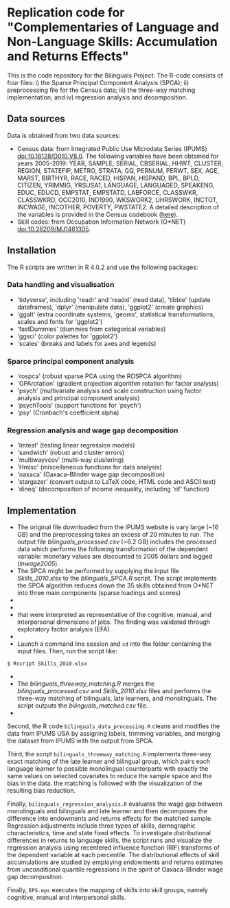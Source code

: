 # Replication code for "Complementaries of Language and Non-Language Skills: Accumulation and Returns Effects"

This is the code repository for the Bilinguals Project. The R-code consists of four files: i) the Sparse Principal Component Analysis (SPCA); ii) preprocessing file for the Census data; iii) the three-way matching implementation; and iv) regression analysis and decomposition.

## Data sources
Data is obtained from two data sources:
- Census data: from Integrated Public Use Microdata Series (IPUMS) [doi:10.18128/D010.V8.0]([doi:10.18128/D010.V8.0). The following variables have been obtained for years 2005-2019: YEAR, SAMPLE, SERIAL, CBSERIAL, HHWT, CLUSTER, REGION, STATEFIP, METRO, STRATA, GQ, PERNUM, PERWT, SEX, AGE, MARST, BIRTHYR, RACE, RACED, HISPAN, HISPAND, BPL, BPLD, CITIZEN, YRIMMIG, YRSUSA1, LANGUAGE, LANGUAGED, SPEAKENG, EDUC, EDUCD, EMPSTAT, EMPSTATD, LABFORCE, CLASSWKR, CLASSWKRD, OCC2010, IND1990, WKSWORK2,	UHRSWORK, INCTOT, INCWAGE, INCOTHER, POVERTY, PWSTATE2. A detailed description of the variables is provided in the Census codebook ([here](https://usa.ipums.org/usa-action/variables/group)).
- Skill codes: from Occupation Information Network (O\*NET) [doi:10.26209/MJ1461305](doi:10.26209/MJ1461305).

## Installation

The R scripts are written in R 4.0.2 and use the following packages:

### Data handling and visualisation
- 'tidyverse', including 'readr' and 'readxl' (read data), 'tibble' (update dataframes), 'dplyr' (manipulate data), 'ggplot2' (create graphics)
- 'ggalt' (extra coordinate systems, 'geoms', statistical transformations, scales and fonts for 'ggplot2')
- 'fastDummies' (dummies from categorical variables)
- 'ggsci' (color palettes for 'ggplot2')
- 'scales' (breaks and labels for axes and legends)

### Sparce principal component analysis
- 'rospca' (robust sparse PCA using the ROSPCA algorithm)
- 'GPArotation' (gradient projection algorithm rotation for factor analysis)
- 'psych' (multivariate analysis and scale construction using factor analysis and principal component analysis)
- 'psychTools' (support functions for 'psych')
- 'psy' (Cronbach's coefficient alpha)

### Regression analysis and wage gap decomposition
- 'lmtest' (testing linear regression models)
- 'sandwich' (robust and cluster errors)
- 'multiwayvcov' (multi-way clustering)
- 'Hmisc' (miscellaneous functions for data analysis)
- 'oaxaca' (Oaxaca-Blinder wage gap decomposition)
- 'stargazer' (convert output to LaTeX code, HTML code and ASCII text)
- 'dineq' (decomposition of income inequality, including 'rif' function)


## Implementation

- The original file downloaded from the IPUMS website is vary large (~16 GB) and the preprocessing takes an excess of 20 minutes to run. The output file *bilinguals_processed.csv* (~6.2 GB) includes the processed data which performs the following transformation of the dependent variable: monetary values are discounted to 2005 dollars and logged (*lnwage2005*). 
- The SPCA might be performed by supplying the input file *Skills_2010.xlsx* to the *bilinguals_SPCA.R* script. The script implements the SPCA algorithm reduces down the 35 skills obtained from O\*NET into three main components (sparse loadings and scores)
- 
-  
-    that were interpreted as representative of the cognitive, manual, and interpersonal dimensions of jobs. The finding was validated through exploratory factor analysis (EFA).
- 
- Launch a command line session and ``cd`` into the folder containing the input files. Then, run the script like:

```
$ Rscript Skills_2010.xlsx
```
- 
- The *bilinguals_threeway_matching.R* merges the *bilinguals_processed.csv* and *Skills_2010.xlsx* files and performs the three-way matching of bilinguals, late learners, and monolinguals. The script outputs the *bilinguals_matched.csv* file.
- 




Second, the R code `bilinguals_data_processing.R` cleans and modifies the data from IPUMS USA by assigning labels, trimming variables, and merging the dataset from IPUMS with the output from SPCA.

Third, the script `bilinguals_threeway_matching.R` implements three-way exact matching of the late learner and bilingual group, which pairs each language learner to possible monolingual counterparts with exactly the same values on selected covariates to reduce the sample space and the bias in the data. the matching is followed with the visualization of the resulting bias reduction. 

Finally, `bilinguals_regression_analysis.R` evaluates the wage gap between monolinguals and bilinguals and late learner and then decomposes the difference into endowments and returns effects for the matched sample. Regression adjustments include three types of skills, demographic characteristics, time and state fixed effects. To investigate distributional differences in returns to language skills, the script runs and visualize the regression analysis using recentered influence function (RIF) transforms of the dependent variable at each percentile. The distributional effects of skill accumulations are studied by employing endowments and returns estimates from unconditional quantile regressions in the spirit of Oaxaca-Blinder wage gap decomposition.

Finally, `EPS.eps` executes the mapping of skills into skill groups, namely cognitive, manual and interpersonal skills.
